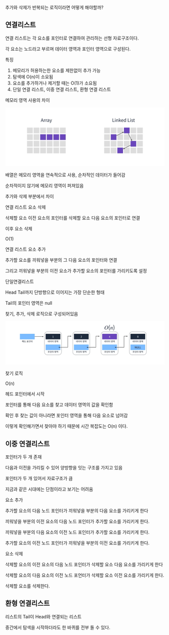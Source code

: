 

추가와 삭제가 반복되는 로직이라면 어떻게 해야할까?



## 연결리스트

연결 리스트는 각 요소를 포인터로 연결하여 관리하는 선형 자료구조이다.

각 요소는 노드라고 부르며 데이터 영역과 포인터 영역으로 구성된다.



특징

1. 메모리가 허용하는한 요소를 제한없이 추가 가능
2. 탐색에 O(n)이 소요됨
3. 요소를 추가하거나 제거할 때는 O(1)가 소요됨
4. 단일 연결 리스트, 이중 연결 리스트, 환형 연결 리스트



메모리 영역 사용의 차이

![image-20220705131220046](md-images/image-20220705131220046.png)

배열은 메모리 영역을 연속적으로 사용, 순차적인 데이터가 들어감

순차적이지 않기에 메모리 영역이 퍼져있음



추가와 삭제 부분에서 차이

연결 리스트 요소 삭제

삭제할 요소 이전 요소의 포인터를 삭제할 요소 다음 요소의 포인터로 연결

이후 요소 삭제

O(1)

연결 리스트 요소 추가

추가할 요소를 끼워넣을 부분의 그 다음 요소의 포인터와 연결

그리고 끼워넣을 부분의 이전 요소가 추가할 요소의 포인터를 가리키도록 설정



단일연결리스트

Head Tail까지 단방향으로 이어지는 가장 단순한 형태

Tail의 포인터 영역은 null



찾기, 추가, 삭제 로직으로 구성되어있음

![image-20220705131852828](md-images/image-20220705131852828.png)

찾기 로직

O(n)

헤드 포인터에서 시작

포인터를 통해 다음 요소를 찾고 데이터 영역의 값을 확인함

확인 후 찾는 값이 아니라면 포인터 영역을 통해 다음 요소로 넘어감

이렇게 확인해가면서 찾아야 하기 때문에 시간 복잡도는 O(n) 이다.







## 이중 연결리스트

포인터가 두 개 존재

다음과 이전을 가리킬 수 있어 양방향을 잇는 구조를 가지고 있음

포인터가 두 개 있어서 자료구조가 큼

지금과 같은 시대에는 단점이라고 보기는 어려움



요소 추가

추가할 요소의 다음 노드 포인터가 끼워넣을 부분의 다음 요소를 가리키게 한다

끼워넣을 부분의 이전 요소의 다음 노드 포인터가 추가할 요소를 가리키게 한다.

끼워넣을 부분의 다음 요소의 이전 노드 포인터가 추가할 요소를 가리키게 한다.

추가할 요소의 이전 노드 포인터가 끼워넣을 부분의 이전 요소를 가리키게 한다.



요소 삭제

삭제할 요소의 이전 요소의 다음 노드 포인터가 삭제할 요소 다음 요소를 가리키게 한다

삭제할 요소의 다음 요소의 이전 노드 포언터가 삭제할 요소 이전 요소를 가리키게 한다.

삭제할 요소를 삭제한다.



## 환형 연결리스트

리스트의 Tail이 Head와 연결되는 리스트

중간에서 탐색을 시작하더라도 한 바퀴를 전부 돌 수 있다.



